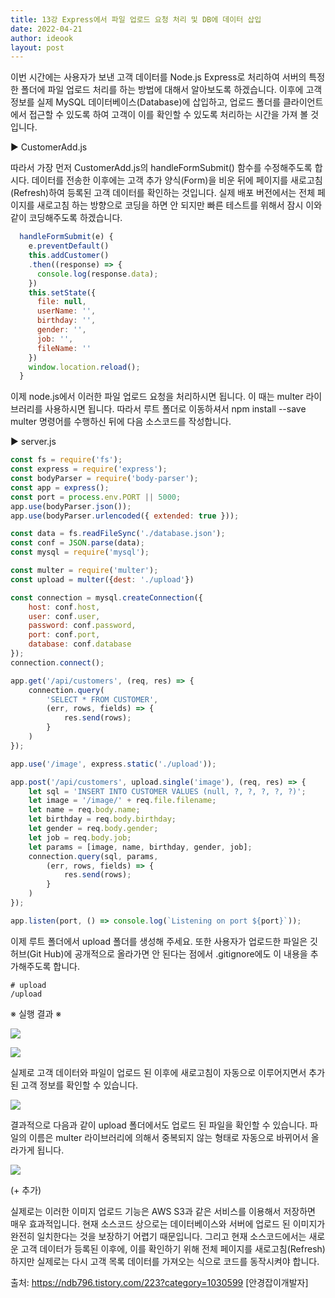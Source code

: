 ```yaml
---
title: 13강 Express에서 파일 업로드 요청 처리 및 DB에 데이터 삽입
date: 2022-04-21
author: ideook
layout: post
---
```


이번 시간에는 사용자가 보낸 고객 데이터를 Node.js Express로 처리하여 서버의 특정한 폴더에 파일 업로드 처리를 하는 방법에 대해서 알아보도록 하겠습니다. 이후에 고객 정보를 실제 MySQL 데이터베이스(Database)에 삽입하고, 업로드 폴더를 클라이언트에서 접근할 수 있도록 하여 고객이 이를 확인할 수 있도록 처리하는 시간을 가져 볼 것입니다.

▶ CustomerAdd.js

따라서 가장 먼저 CustomerAdd.js의 handleFormSubmit() 함수를 수정해주도록 합시다. 데이터를 전송한 이후에는 고객 추가 양식(Form)을 비운 뒤에 페이지를 새로고침(Refresh)하여 등록된 고객 데이터를 확인하는 것입니다. 실제 배포 버전에서는 전체 페이지를 새로고침 하는 방향으로 코딩을 하면 안 되지만 빠른 테스트를 위해서 잠시 이와 같이 코딩해주도록 하겠습니다.

```js
  handleFormSubmit(e) {
    e.preventDefault()
    this.addCustomer()
    .then((response) => {
      console.log(response.data);
    })
    this.setState({
      file: null,
      userName: '',
      birthday: '',
      gender: '',
      job: '',
      fileName: ''
    })
    window.location.reload();
  }
```

이제 node.js에서 이러한 파일 업로드 요청을 처리하시면 됩니다. 이 때는 multer 라이브러리를 사용하시면 됩니다. 따라서 루트 폴더로 이동하셔서 npm install --save multer 명령어를 수행하신 뒤에 다음 소스코드를 작성합니다.

▶ server.js

```js
const fs = require('fs');
const express = require('express');
const bodyParser = require('body-parser');
const app = express();
const port = process.env.PORT || 5000;
app.use(bodyParser.json());
app.use(bodyParser.urlencoded({ extended: true }));

const data = fs.readFileSync('./database.json');
const conf = JSON.parse(data);
const mysql = require('mysql');

const multer = require('multer');
const upload = multer({dest: './upload'})

const connection = mysql.createConnection({
    host: conf.host,
    user: conf.user,
    password: conf.password,
    port: conf.port,
    database: conf.database
});
connection.connect();

app.get('/api/customers', (req, res) => {
    connection.query(
        'SELECT * FROM CUSTOMER',
        (err, rows, fields) => {
            res.send(rows);
        }
    )
});

app.use('/image', express.static('./upload'));

app.post('/api/customers', upload.single('image'), (req, res) => {
    let sql = 'INSERT INTO CUSTOMER VALUES (null, ?, ?, ?, ?, ?)';
    let image = '/image/' + req.file.filename;
    let name = req.body.name;
    let birthday = req.body.birthday;
    let gender = req.body.gender;
    let job = req.body.job;
    let params = [image, name, birthday, gender, job];
    connection.query(sql, params,
        (err, rows, fields) => {
            res.send(rows);
        }
    )
});

app.listen(port, () => console.log(`Listening on port ${port}`));
```

이제 루트 폴더에서 upload 폴더를 생성해 주세요. 또한 사용자가 업로드한 파일은 깃 허브(Git Hub)에 공개적으로 올라가면 안 된다는 점에서 .gitignore에도 이 내용을 추가해주도록 합니다.

```
# upload
/upload
```

※ 실행 결과 ※

![](../../images/2022-04-21-11-45-32.png)

![](../../images/2022-04-21-11-45-36.png)

실제로 고객 데이터와 파일이 업로드 된 이후에 새로고침이 자동으로 이루어지면서 추가된 고객 정보를 확인할 수 있습니다.

![](../../images/2022-04-21-11-45-42.png)

결과적으로 다음과 같이 upload 폴더에서도 업로드 된 파일을 확인할 수 있습니다. 파일의 이름은 multer 라이브러리에 의해서 중복되지 않는 형태로 자동으로 바뀌어서 올라가게 됩니다.

![](../../images/2022-04-21-11-45-47.png)

(+ 추가)

실제로는 이러한 이미지 업로드 기능은 AWS S3과 같은 서비스를 이용해서 저장하면 매우 효과적입니다. 현재 소스코드 상으로는 데이터베이스와 서버에 업로드 된 이미지가 완전히 일치한다는 것을 보장하기 어렵기 때문입니다. 그리고 현재 소스코드에서는 새로운 고객 데이터가 등록된 이후에, 이를 확인하기 위해 전체 페이지를 새로고침(Refresh)하지만 실제로는 다시 고객 목록 데이터를 가져오는 식으로 코드를 동작시켜야 합니다.

출처: https://ndb796.tistory.com/223?category=1030599 [안경잡이개발자]
